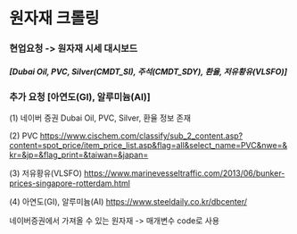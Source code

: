 # 원자재 크롤링

### 현업요청 -> 원자재 시세 대시보드 
##### [Dubai Oil, PVC, Silver(CMDT_SI), 주석(CMDT_SDY), 환율, 저유황유(VLSFO)]
### 추가 요청 [아연도(GI), 알루미늄(AI)]



(1) 네이버 증권
Dubai Oil, PVC, Silver, 환율 정보 존재

(2) PVC
https://www.cischem.com/classify/sub_2_content.asp?content=spot_price/item_price_list.asp&flag=all&select_name=PVC&nwe=&kr=&jp=&flag_print=&taiwan=&japan=

(3) 저유황유(VLSFO)
https://www.marinevesseltraffic.com/2013/06/bunker-prices-singapore-rotterdam.html

(4) 아연도(GI), 알루미늄(AI)
https://www.steeldaily.co.kr/dbcenter/

네이버증권에서 가져올 수 있는 원자재 
  -> 매개변수 code로 사용 

